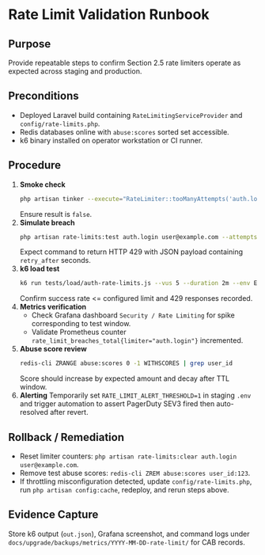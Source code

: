 # Rate Limit Validation Runbook

## Purpose
Provide repeatable steps to confirm Section 2.5 rate limiters operate as expected across staging and production.

## Preconditions
- Deployed Laravel build containing `RateLimitingServiceProvider` and `config/rate-limits.php`.
- Redis databases online with `abuse:scores` sorted set accessible.
- k6 binary installed on operator workstation or CI runner.

## Procedure
1. **Smoke check**
   ```bash
   php artisan tinker --execute="RateLimiter::tooManyAttempts('auth.login', 1)"
   ```
   Ensure result is `false`.
2. **Simulate breach**
   ```bash
   php artisan rate-limits:test auth.login user@example.com --attempts=6
   ```
   Expect command to return HTTP 429 with JSON payload containing `retry_after` seconds.
3. **k6 load test**
   ```bash
   k6 run tests/load/auth-rate-limits.js --vus 5 --duration 2m --env EMAIL=user@example.com --env PASSWORD=secret
   ```
   Confirm success rate <= configured limit and 429 responses recorded.
4. **Metrics verification**
   - Check Grafana dashboard `Security / Rate Limiting` for spike corresponding to test window.
   - Validate Prometheus counter `rate_limit_breaches_total{limiter="auth.login"}` incremented.
5. **Abuse score review**
   ```bash
   redis-cli ZRANGE abuse:scores 0 -1 WITHSCORES | grep user_id
   ```
   Score should increase by expected amount and decay after TTL window.
6. **Alerting**
   Temporarily set `RATE_LIMIT_ALERT_THRESHOLD=1` in staging `.env` and trigger automation to assert PagerDuty SEV3 fired then auto-resolved after revert.

## Rollback / Remediation
- Reset limiter counters: `php artisan rate-limits:clear auth.login user@example.com`.
- Remove test abuse scores: `redis-cli ZREM abuse:scores user_id:123`.
- If throttling misconfiguration detected, update `config/rate-limits.php`, run `php artisan config:cache`, redeploy, and rerun steps above.

## Evidence Capture
Store k6 output (`out.json`), Grafana screenshot, and command logs under `docs/upgrade/backups/metrics/YYYY-MM-DD-rate-limit/` for CAB records.
